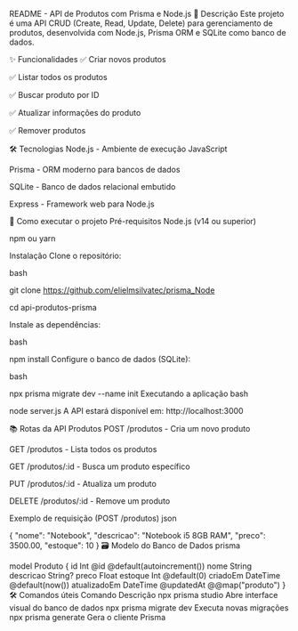 README - API de Produtos com Prisma e Node.js
📝 Descrição
Este projeto é uma API CRUD (Create, Read, Update, Delete) para gerenciamento de produtos, desenvolvida com Node.js, Prisma ORM e SQLite como banco de dados.

✨ Funcionalidades
✅ Criar novos produtos

✅ Listar todos os produtos

✅ Buscar produto por ID

✅ Atualizar informações do produto

✅ Remover produtos

🛠️ Tecnologias
Node.js - Ambiente de execução JavaScript

Prisma - ORM moderno para bancos de dados

SQLite - Banco de dados relacional embutido

Express - Framework web para Node.js

🚀 Como executar o projeto
Pré-requisitos
Node.js (v14 ou superior)

npm ou yarn

Instalação
Clone o repositório:

bash

git clone https://github.com/elielmsilvatec/prisma_Node

cd api-produtos-prisma

Instale as dependências:

bash

npm install
Configure o banco de dados (SQLite):

bash

npx prisma migrate dev --name init
Executando a aplicação
bash

node server.js
A API estará disponível em: http://localhost:3000

📚 Rotas da API
Produtos
POST /produtos - Cria um novo produto

GET /produtos - Lista todos os produtos

GET /produtos/:id - Busca um produto específico

PUT /produtos/:id - Atualiza um produto

DELETE /produtos/:id - Remove um produto

Exemplo de requisição (POST /produtos)
json

{
  "nome": "Notebook",
  "descricao": "Notebook i5 8GB RAM",
  "preco": 3500.00,
  "estoque": 10
}
🗃️ Modelo do Banco de Dados
prisma

model Produto {
  id          Int      @id @default(autoincrement())
  nome        String
  descricao   String?
  preco       Float
  estoque     Int      @default(0)
  criadoEm    DateTime @default(now())
  atualizadoEm DateTime @updatedAt
  @@map("produto")
}
🛠️ Comandos úteis
Comando	Descrição
npx prisma studio	Abre interface visual do banco de dados
npx prisma migrate dev	Executa novas migrações
npx prisma generate	Gera o cliente Prisma